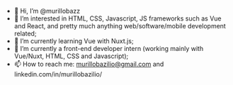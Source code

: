 - 👋 Hi, I’m @murillobazz
- 👀 I’m interested in HTML, CSS, Javascript, JS frameworks such as Vue and React, and pretty much anything web/software/mobile development related;
- 🌱 I’m currently learning Vue with Nuxt.js;
- 💞️ I’m currently a front-end developer intern (working mainly with Vue/Nuxt, HTML, CSS and Javascript);
- 📫 How to reach me: murillobazilio@gmail.com and linkedin.com/in/murillobazilio/

<!---
murillobazz/murillobazz is a ✨ special ✨ repository because its `README.md` (this file) appears on your GitHub profile.
You can click the Preview link to take a look at your changes.
--->
